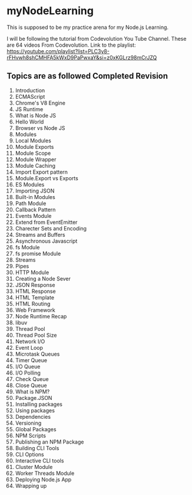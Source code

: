 # myNodeLearning
This is supposed to be my practice arena for my Node.js Learning.

I will be following the tutorial from Codevolution You Tube Channel.
These are 64 videos From Codevolution.
Link to the playlist: https://youtube.com/playlist?list=PLC3y8-rFHvwh8shCMHFA5kWxD9PaPwxaY&si=z0xKGLrz98mCrJZQ

Topics are as followed                    Completed                Revision
---------------------------------------------------------------------------------------------------------------------------------------------
1.  Introduction
2.  ECMAScript
3.  Chrome's V8 Engine
4.  JS Runtime
5.  What is Node JS
6.  Hello World
7.  Browser vs Node JS
8.  Modules
9.  Local Modules
10. Module Exports
11. Module Scope
12. Module Wrapper
13. Module Caching
14. Import Export pattern
15. Module.Export vs Exports
16. ES Modules
17. Importing JSON
18. Built-in Modules
19. Path Module
20. Callback Pattern
21. Events Module
22. Extend from EventEmitter
23. Charecter Sets and Encoding
24. Streams and Buffers
25. Asynchronous Javascript
26. fs Module
27. fs promise Module
28. Streams
29. Pipes
30. HTTP Module
31. Creating a Node Sever
32. JSON Response
33. HTML Response
34. HTML Template
35. HTML Routing
36. Web Framework
37. Node Runtime Recap
38. libuv
39. Thread Pool
40. Thread Pool Size
41. Network I/O
42. Event Loop
43. Microtask Queues
44. Timer Queue
45. I/O Queue
46. I/O Polling
47. Check Queue
48. Close Queue
49. What is NPM?
50. Package.JSON
51. Installing packages
52. Using packages
53. Dependencies
54. Versioning
55. Global Packages
56. NPM Scripts
57. Publishing an NPM Package
58. Building CLI Tools
59. CLI Options
60. Interactive CLI tools
61. Cluster Module
62. Worker Threads Module
63. Deploying Node.js App
64. Wrapping up
